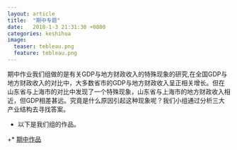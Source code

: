 ```yaml
---
layout: article
title:  "期中专题"
date:   2018-1-3 21:31:30 +0800
categories: keshihua
image:
  teaser: tebleau.png
  feature: tebleau.png
---
```

期中作业我们组做的是有关GDP与地方财政收入的特殊现象的研究,在全国GDP与地方财政收入的对比中，大多数省市的GDP与地方财政收入呈正相关增长。但在山东省与上海市的对比中发现了一个特殊现象，山东省与上海市的地方财政收入相近，但GDP相差甚远。究竟是什么原因引起这种现象呢？我们小组通过分析三大产业结构去寻找答案。
 + 以下是我们组的作品。
 
+* [期中作品](https://vivianting.github.io/infovis/Group_P/Group_P.html)
